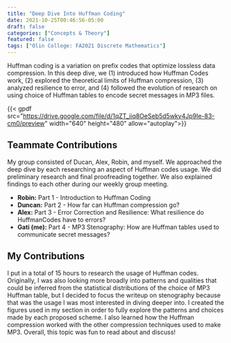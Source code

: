 ```yaml
---
title: "Deep Dive Into Huffman Coding"
date: 2021-10-25T00:46:56-05:00
draft: false
categories: ["Concepts & Theory"]
featured: false
tags: ["Olin College: FA2021 Discrete Mathematics"]
---
```


Huffman coding is a variation on prefix codes that optimize lossless data compression. In this deep dive, we (1) introduced how Huffman Codes work, (2) explored the theoretical limits of Huffman compression, (3) analyzed resilience to error, and (4) followed the evolution of research on using choice of Huffman tables to encode secret messages in MP3 files.

{{< gpdf src="https://drive.google.com/file/d/1qZT_iiq8OeSeb5d5wkv4Jp9Ie-83-cm0/preview" width="640" height="480" allow="autoplay">}}

<!--more-->

## Teammate Contributions

My group consisted of Ducan, Alex, Robin, and myself. We approached the deep dive by each researching an aspect of Huffman codes usage. We did preliminary research and final proofreading together. We also explained findings to each other during our weekly group meeting.

* **Robin:** Part 1 - Introduction to Huffman Coding
* **Duncan:** Part 2 - How far can Huffman compression go?
* **Alex:** Part 3 - Error Correction and Resilience:  What resilience do HuffmanCodes have to errors?
* **Gati (me):** Part 4 - MP3 Stenography:  How are Huffman tables used to communicate secret messages?

## My Contributions

I put in a total of 15 hours to research the usage of Huffman codes. Originally, I was also looking more broadly into patterns and qualities that could be inferred from the statistical distributions of the choice of MP3 Huffman table, but I decided to focus the writeup on stenography because that was the usage I was most interested in diving deeper into. I created the figures used in my section in order to fully explore the patterns and choices made by each proposed scheme. I also learned how the Huffman compression worked with the other compression techniques used to make MP3. Overall, this topic was fun to read about and discuss!
